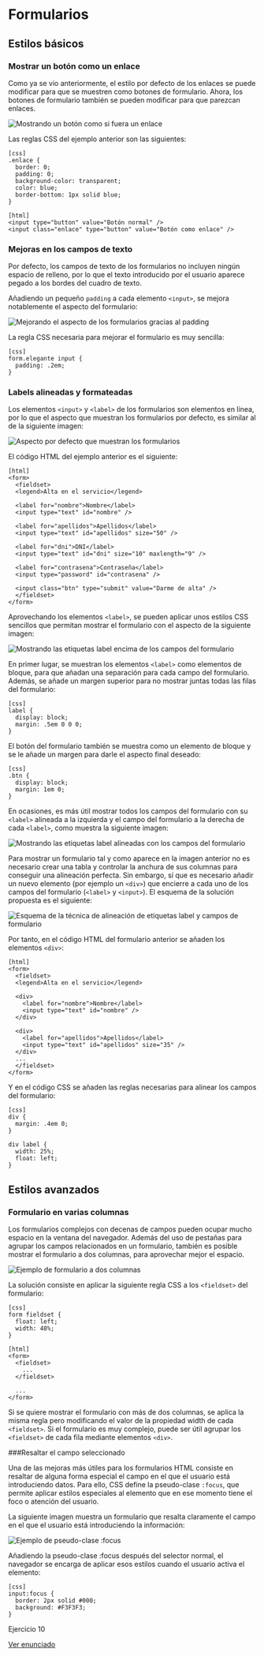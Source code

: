 # Formularios

## Estilos básicos

### Mostrar un botón como un enlace

Como ya se vio anteriormente, el estilo por defecto de los enlaces se puede modificar para que se muestren como botones de formulario. Ahora, los botones de formulario también se pueden modificar para que parezcan enlaces.

![Mostrando un botón como si fuera un enlace](imagenes/cap09/boton_enlace.png)

Las reglas CSS del ejemplo anterior son las siguientes:

    [css]
    .enlace {
      border: 0;
      padding: 0;
      background-color: transparent;
      color: blue;
      border-bottom: 1px solid blue;
    }

    [html]
    <input type="button" value="Botón normal" />
    <input class="enlace" type="button" value="Botón como enlace" />

### Mejoras en los campos de texto

Por defecto, los campos de texto de los formularios no incluyen ningún espacio de relleno, por lo que el texto introducido por el usuario aparece pegado a los bordes del cuadro de texto.

Añadiendo un pequeño `padding` a cada elemento `<input>`, se mejora notablemente el aspecto del formulario:

![Mejorando el aspecto de los formularios gracias al padding](imagenes/cap09/padding.png)

La regla CSS necesaria para mejorar el formulario es muy sencilla:

    [css]
    form.elegante input {
      padding: .2em;
    }

### Labels alineadas y formateadas

Los elementos `<input>` y `<label>` de los formularios son elementos en línea, por lo que el aspecto que muestran los formularios por defecto, es similar al de la siguiente imagen:

![Aspecto por defecto que muestran los formularios](imagenes/cap09/aspecto_formularios.png)

El código HTML del ejemplo anterior es el siguiente:

    [html]
    <form>
      <fieldset>
      <legend>Alta en el servicio</legend>
    
      <label for="nombre">Nombre</label>
      <input type="text" id="nombre" />
    
      <label for="apellidos">Apellidos</label>
      <input type="text" id="apellidos" size="50" />
    
      <label for="dni">DNI</label>
      <input type="text" id="dni" size="10" maxlength="9" />
    
      <label for="contrasena">Contraseña</label>
      <input type="password" id="contrasena" />
    
      <input class="btn" type="submit" value="Darme de alta" />
      </fieldset>
    </form>

Aprovechando los elementos `<label>`, se pueden aplicar unos estilos CSS sencillos que permitan mostrar el formulario con el aspecto de la siguiente imagen:

![Mostrando las etiquetas label encima de los campos del formulario](imagenes/cap09/label.png)

En primer lugar, se muestran los elementos `<label>` como elementos de bloque, para que añadan una separación para cada campo del formulario. Además, se añade un margen superior para no mostrar juntas todas las filas del formulario:

    [css]
    label {
      display: block;
      margin: .5em 0 0 0;
    }

El botón del formulario también se muestra como un elemento de bloque y se le añade un margen para darle el aspecto final deseado:

    [css]
    .btn {
      display: block;
      margin: 1em 0;
    }

En ocasiones, es más útil mostrar todos los campos del formulario con su `<label>` alineada a la izquierda y el campo del formulario a la derecha de cada `<label>`, como muestra la siguiente imagen:

![Mostrando las etiquetas label alineadas con los campos del formulario](imagenes/cap09/label2.png)

Para mostrar un formulario tal y como aparece en la imagen anterior no es necesario crear una tabla y controlar la anchura de sus columnas para conseguir una alineación perfecta. Sin embargo, sí que es necesario añadir un nuevo elemento (por ejemplo un `<div>`) que encierre a cada uno de los campos del formulario (`<label>` y `<input>`). El esquema de la solución propuesta es el siguiente:

![Esquema de la técnica de alineación de etiquetas label y campos de formulario](imagenes/cap09/tecnica_alineacion.png)

Por tanto, en el código HTML del formulario anterior se añaden los elementos `<div>`:

    [html]
    <form>
      <fieldset>
      <legend>Alta en el servicio</legend>
    
      <div>
        <label for="nombre">Nombre</label>
        <input type="text" id="nombre" />
      </div>
    
      <div>
        <label for="apellidos">Apellidos</label>
        <input type="text" id="apellidos" size="35" />
      </div>
      ...
      </fieldset>
    </form>

Y en el código CSS se añaden las reglas necesarias para alinear los campos del formulario:

    [css]
    div {
      margin: .4em 0;
    }
    
    div label {
      width: 25%;
      float: left;
    }

##  Estilos avanzados

### Formulario en varias columnas

Los formularios complejos con decenas de campos pueden ocupar mucho espacio en la ventana del navegador. Además del uso de pestañas para agrupar los campos relacionados en un formulario, también es posible mostrar el formulario a dos columnas, para aprovechar mejor el espacio.

![Ejemplo de formulario a dos columnas](imagenes/cap09/formulario2columnas.png)

La solución consiste en aplicar la siguiente regla CSS a los `<fieldset>` del formulario:

    [css]
    form fieldset {
      float: left;
      width: 48%;
    }

    [html]
    <form>
      <fieldset>
        ...
      </fieldset>
    
      ...
    </form>

Si se quiere mostrar el formulario con más de dos columnas, se aplica la misma regla pero modificando el valor de la propiedad width de cada `<fieldset>`. Si el formulario es muy complejo, puede ser útil agrupar los `<fieldset>` de cada fila mediante elementos `<div>`.

###Resaltar el campo seleccionado

Una de las mejoras más útiles para los formularios HTML consiste en resaltar de alguna forma especial el campo en el que el usuario está introduciendo datos. Para ello, CSS define la pseudo-clase `:focus`, que permite aplicar estilos especiales al elemento que en ese momento tiene el foco o atención del usuario.

La siguiente imagen muestra un formulario que resalta claramente el campo en el que el usuario está introduciendo la información:

![Ejemplo de pseudo-clase :focus](imagenes/cap09/formulario_focus.png)

Añadiendo la pseudo-clase :focus después del selector normal, el navegador se encarga de aplicar esos estilos cuando el usuario activa el elemento:

    [css]
    input:focus {
      border: 2px solid #000;
      background: #F3F3F3;
    }

<div class="exercise">
  <p class="title">Ejercicio 10</p>
</div>

[Ver enunciado](#ej10)